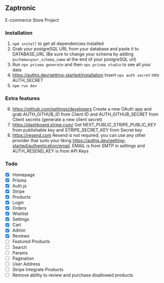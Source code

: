 ## Zaptronic

E-commerce Store Project

### Installation

1. `npm install` to get all dependencies installed
2. Grab your postgreSQL URL from your database and paste it to DATABASE_URL (Be sure to change your schema by adding `&schema=your_schema_name` at the end of your postgreSQL url)
3. Run `npx prisma generate` and then `npx prisma studio` to see all your data
4. https://authjs.dev/getting-started/installation Insert `npx auth secret` into AUTH_SECRET
5. `npm run dev`

### Extra features

6. https://github.com/settings/developers Create a new OAuth app and grab AUTH_GITHUB_ID from Client ID and AUTH_GITHUB_SECRET from Client secrets (generate a new client secret)
7. https://dashboard.stripe.com/ Get NEXT_PUBLIC_STRIPE_PUBLIC_KEY from publishable key and STRIPE_SECRET_KEY from Secret key
8. https://resend.com Resend is not required, you can use any other provider that suits your liking https://authjs.dev/getting-started/authentication/email. EMAIL is from SMTP in settings and AUTH_RESEND_KEY is from API Keys

### Todo

- [x] Homepage
- [x] Prisma
- [x] Auth.js
- [x] Stripe
- [x] Products
- [x] Login
- [x] Orders
- [x] Wishlist
- [x] Settings
- [x] Cart
- [x] Admin
- [x] Reviews
- [ ] Featured Products
- [ ] Search
- [ ] Params
- [ ] Pagination
- [ ] User Address
- [ ] Stripe Integrate Products
- [ ] Remove ability to review and purchase disallowed products
